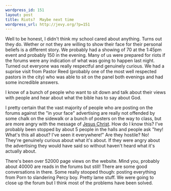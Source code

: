 ```yaml
--- 
wordpress_id: 151
layout: post
title: Riots?  Maybe next time
wordpress_url: http://jevy.org/?p=151
---
```

Well to be honest, I didn't think my school cared about anything.  Turns out they do.  Wether or not they are willing to show their face for their personal beliefs is a different story.  We probably had a showing of 70 at the 1:45pm event and probably 150 in the evening.  Many of us were prepared for riots if the forums were any indication of what was going to happen last night.  Turned out everyone was really respectful and genuinely curious.  We had a suprise visit from Pastor Reed (probably one of the most well respected pastors in the city) who was able to sit on the panel both evenings and had some incredible answers.

I know of a bunch of people who want to sit down and talk about their views with people and hear about what the bible has to say about God.

I pretty certain that the vast majority of people who are posting on the forums against the "in your face" advertising are really not offended by some chalk on the sidewalk or a bunch of posters on the way to class, but are more angry with the message of <a href="http://www.iagreewithpercy.com/whoisjesus.php">Jesus Christ</a>.  How do I know this?  I've probably been stopped by about 5 people in the halls and people ask "hey!  What's this all about?  I've seen it everywhere!"  Are they hostile?  No!  They're genuinely curious about what it's about.  If they were angry about the advertising they would have said so without haven't heard what it's actually about.

There's been over 52000 page views on the website.  Mind you, probably about 40000 are reads in the forums but still!  There are some good conversations in there.  Some really stooped though: posting everything from Porn to slandering Percy boy.  Pretty lame stuff.  We were going to close up the forum but I think most of the problems have been solved.
